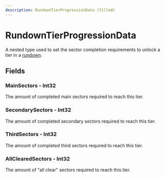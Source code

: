 ```yaml
---
description: RundownTierProgressionData (filled)
---
```


# RundownTierProgressionData

A nested type used to set the sector completion requirements to unlock a tier in a [rundown](../datablocks/main/rundown.md).

## Fields

### MainSectors - Int32

The amount of completed main sectors required to reach this tier.

### SecondarySectors - Int32

The amount of completed secondary sectors required to reach this tier.

### ThirdSectors - Int32

The amount of completed third sectors required to reach this tier.

### AllClearedSectors - Int32

The amount of "all clear" sectors required to reach this tier.
